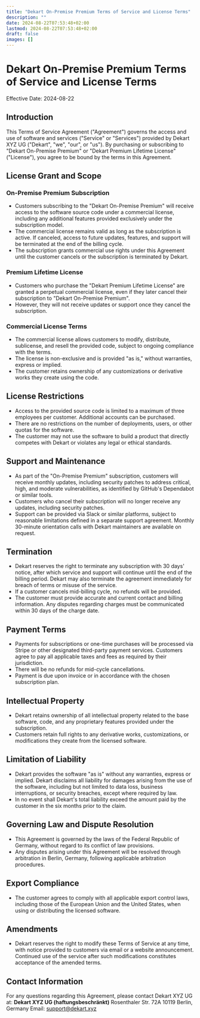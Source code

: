 ```yaml
---
title: "Dekart On-Premise Premium Terms of Service and License Terms"
description: ""
date: 2024-08-22T07:53:48+02:00
lastmod: 2024-08-22T07:53:48+02:00
draft: false
images: []
---
```


# Dekart On-Premise Premium Terms of Service and License Terms

Effective Date: 2024-08-22

## **Introduction**

This Terms of Service Agreement ("Agreement") governs the access and use of software and services ("Service" or "Services") provided by Dekart XYZ UG ("Dekart", "we", "our", or "us"). By purchasing or subscribing to "Dekart On-Premise Premium" or "Dekart Premium Lifetime License" ("License"), you agree to be bound by the terms in this Agreement.

## **License Grant and Scope**

### **On-Premise Premium Subscription**
- Customers subscribing to the "Dekart On-Premise Premium" will receive access to the software source code under a commercial license, including any additional features provided exclusively under the subscription model.
- The commercial license remains valid as long as the subscription is active. If canceled, access to future updates, features, and support will be terminated at the end of the billing cycle.
- The subscription grants commercial use rights under this Agreement until the customer cancels or the subscription is terminated by Dekart.

### **Premium Lifetime License**
- Customers who purchase the "Dekart Premium Lifetime License" are granted a perpetual commercial license, even if they later cancel their subscription to "Dekart On-Premise Premium".
- However, they will not receive updates or support once they cancel the subscription.

### **Commercial License Terms**
- The commercial license allows customers to modify, distribute, sublicense, and resell the provided code, subject to ongoing compliance with the terms.
- The license is non-exclusive and is provided "as is," without warranties, express or implied.
- The customer retains ownership of any customizations or derivative works they create using the code.

## **License Restrictions**
- Access to the provided source code is limited to a maximum of three employees per customer. Additional accounts can be purchased.
- There are no restrictions on the number of deployments, users, or other quotas for the software.
- The customer may not use the software to build a product that directly competes with Dekart or violates any legal or ethical standards.

## **Support and Maintenance**
- As part of the "On-Premise Premium" subscription, customers will receive monthly updates, including security patches to address critical, high, and moderate vulnerabilities, as identified by GitHub's Dependabot or similar tools.
- Customers who cancel their subscription will no longer receive any updates, including security patches.
- Support can be provided via Slack or similar platforms, subject to reasonable limitations defined in a separate support agreement. Monthly 30-minute orientation calls with Dekart maintainers are available on request.

## **Termination**
- Dekart reserves the right to terminate any subscription with 30 days' notice, after which service and support will continue until the end of the billing period. Dekart may also terminate the agreement immediately for breach of terms or misuse of the service.
- If a customer cancels mid-billing cycle, no refunds will be provided.
- The customer must provide accurate and current contact and billing information. Any disputes regarding charges must be communicated within 30 days of the charge date.

## **Payment Terms**
- Payments for subscriptions or one-time purchases will be processed via Stripe or other designated third-party payment services. Customers agree to pay all applicable taxes and fees as required by their jurisdiction.
- There will be no refunds for mid-cycle cancellations.
- Payment is due upon invoice or in accordance with the chosen subscription plan.

## **Intellectual Property**
- Dekart retains ownership of all intellectual property related to the base software, code, and any proprietary features provided under the subscription.
- Customers retain full rights to any derivative works, customizations, or modifications they create from the licensed software.

## **Limitation of Liability**
- Dekart provides the software "as is" without any warranties, express or implied. Dekart disclaims all liability for damages arising from the use of the software, including but not limited to data loss, business interruptions, or security breaches, except where required by law.
- In no event shall Dekart's total liability exceed the amount paid by the customer in the six months prior to the claim.

## **Governing Law and Dispute Resolution**
- This Agreement is governed by the laws of the Federal Republic of Germany, without regard to its conflict of law provisions.
- Any disputes arising under this Agreement will be resolved through arbitration in Berlin, Germany, following applicable arbitration procedures.

## **Export Compliance**
- The customer agrees to comply with all applicable export control laws, including those of the European Union and the United States, when using or distributing the licensed software.

## **Amendments**
- Dekart reserves the right to modify these Terms of Service at any time, with notice provided to customers via email or a website announcement. Continued use of the service after such modifications constitutes acceptance of the amended terms.

## **Contact Information**
For any questions regarding this Agreement, please contact Dekart XYZ UG at:
**Dekart XYZ UG (haftungsbeschränkt)**
Rosenthaler Str. 72A
10119 Berlin, Germany
Email: support@dekart.xyz


